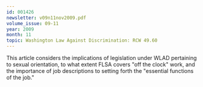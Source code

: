 ```yaml
---
id: 001426
newsletter: v09n11nov2009.pdf
volume_issue: 09-11
year: 2009
month: 11
topic: Washington Law Against Discrimination: RCW 49.60
---
```


This article considers the implications of legislation under WLAD pertaining to sexual orientation, to what extent FLSA covers "off the clock" work, and the importance of job descriptions to setting forth the "essential functions of the job."